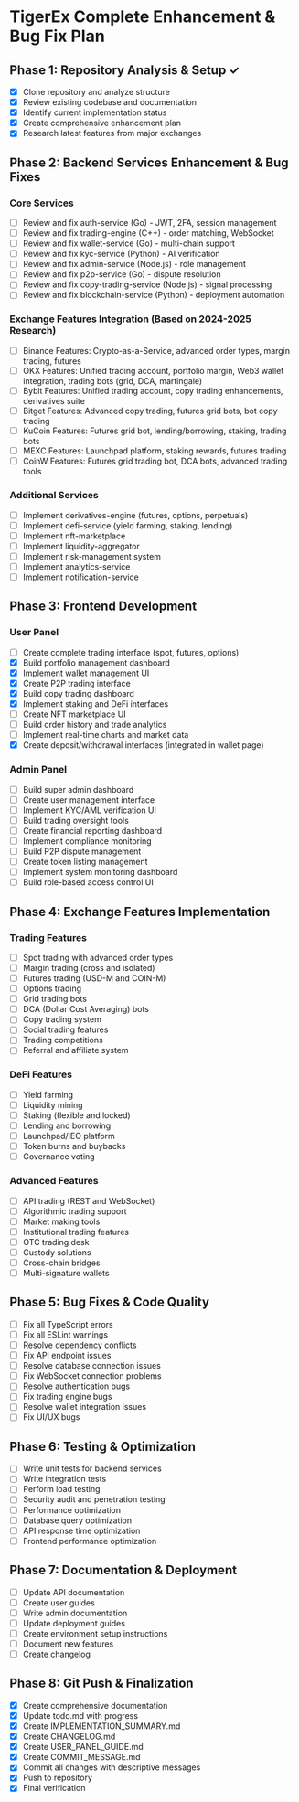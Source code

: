 # TigerEx Complete Enhancement & Bug Fix Plan

## Phase 1: Repository Analysis & Setup ✓
- [x] Clone repository and analyze structure
- [x] Review existing codebase and documentation
- [x] Identify current implementation status
- [x] Create comprehensive enhancement plan
- [x] Research latest features from major exchanges

## Phase 2: Backend Services Enhancement & Bug Fixes
### Core Services
- [ ] Review and fix auth-service (Go) - JWT, 2FA, session management
- [ ] Review and fix trading-engine (C++) - order matching, WebSocket
- [ ] Review and fix wallet-service (Go) - multi-chain support
- [ ] Review and fix kyc-service (Python) - AI verification
- [ ] Review and fix admin-service (Node.js) - role management
- [ ] Review and fix p2p-service (Go) - dispute resolution
- [ ] Review and fix copy-trading-service (Node.js) - signal processing
- [ ] Review and fix blockchain-service (Python) - deployment automation

### Exchange Features Integration (Based on 2024-2025 Research)
- [ ] Binance Features: Crypto-as-a-Service, advanced order types, margin trading, futures
- [ ] OKX Features: Unified trading account, portfolio margin, Web3 wallet integration, trading bots (grid, DCA, martingale)
- [ ] Bybit Features: Unified trading account, copy trading enhancements, derivatives suite
- [ ] Bitget Features: Advanced copy trading, futures grid bots, bot copy trading
- [ ] KuCoin Features: Futures grid bot, lending/borrowing, staking, trading bots
- [ ] MEXC Features: Launchpad platform, staking rewards, futures trading
- [ ] CoinW Features: Futures grid trading bot, DCA bots, advanced trading tools

### Additional Services
- [ ] Implement derivatives-engine (futures, options, perpetuals)
- [ ] Implement defi-service (yield farming, staking, lending)
- [ ] Implement nft-marketplace
- [ ] Implement liquidity-aggregator
- [ ] Implement risk-management system
- [ ] Implement analytics-service
- [ ] Implement notification-service

## Phase 3: Frontend Development
### User Panel
- [ ] Create complete trading interface (spot, futures, options)
- [x] Build portfolio management dashboard
- [x] Implement wallet management UI
- [x] Create P2P trading interface
- [x] Build copy trading dashboard
- [x] Implement staking and DeFi interfaces
- [ ] Create NFT marketplace UI
- [ ] Build order history and trade analytics
- [ ] Implement real-time charts and market data
- [x] Create deposit/withdrawal interfaces (integrated in wallet page)

### Admin Panel
- [ ] Build super admin dashboard
- [ ] Create user management interface
- [ ] Implement KYC/AML verification UI
- [ ] Build trading oversight tools
- [ ] Create financial reporting dashboard
- [ ] Implement compliance monitoring
- [ ] Build P2P dispute management
- [ ] Create token listing management
- [ ] Implement system monitoring dashboard
- [ ] Build role-based access control UI

## Phase 4: Exchange Features Implementation
### Trading Features
- [ ] Spot trading with advanced order types
- [ ] Margin trading (cross and isolated)
- [ ] Futures trading (USD-M and COIN-M)
- [ ] Options trading
- [ ] Grid trading bots
- [ ] DCA (Dollar Cost Averaging) bots
- [ ] Copy trading system
- [ ] Social trading features
- [ ] Trading competitions
- [ ] Referral and affiliate system

### DeFi Features
- [ ] Yield farming
- [ ] Liquidity mining
- [ ] Staking (flexible and locked)
- [ ] Lending and borrowing
- [ ] Launchpad/IEO platform
- [ ] Token burns and buybacks
- [ ] Governance voting

### Advanced Features
- [ ] API trading (REST and WebSocket)
- [ ] Algorithmic trading support
- [ ] Market making tools
- [ ] Institutional trading features
- [ ] OTC trading desk
- [ ] Custody solutions
- [ ] Cross-chain bridges
- [ ] Multi-signature wallets

## Phase 5: Bug Fixes & Code Quality
- [ ] Fix all TypeScript errors
- [ ] Fix all ESLint warnings
- [ ] Resolve dependency conflicts
- [ ] Fix API endpoint issues
- [ ] Resolve database connection issues
- [ ] Fix WebSocket connection problems
- [ ] Resolve authentication bugs
- [ ] Fix trading engine bugs
- [ ] Resolve wallet integration issues
- [ ] Fix UI/UX bugs

## Phase 6: Testing & Optimization
- [ ] Write unit tests for backend services
- [ ] Write integration tests
- [ ] Perform load testing
- [ ] Security audit and penetration testing
- [ ] Performance optimization
- [ ] Database query optimization
- [ ] API response time optimization
- [ ] Frontend performance optimization

## Phase 7: Documentation & Deployment
- [ ] Update API documentation
- [ ] Create user guides
- [ ] Write admin documentation
- [ ] Update deployment guides
- [ ] Create environment setup instructions
- [ ] Document new features
- [ ] Create changelog

## Phase 8: Git Push & Finalization
- [x] Create comprehensive documentation
- [x] Update todo.md with progress
- [x] Create IMPLEMENTATION_SUMMARY.md
- [x] Create CHANGELOG.md
- [x] Create USER_PANEL_GUIDE.md
- [x] Create COMMIT_MESSAGE.md
- [x] Commit all changes with descriptive messages
- [x] Push to repository
- [x] Final verification